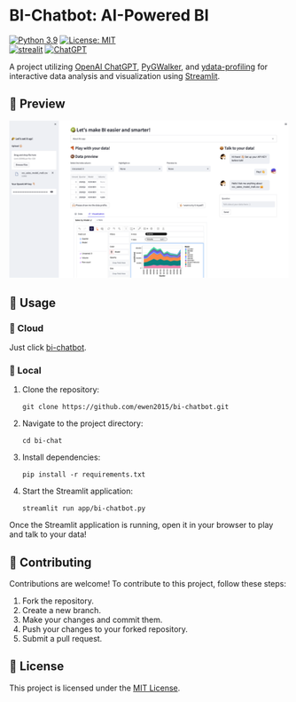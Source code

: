 # BI-Chatbot: AI-Powered BI

[![Python 3.9](https://img.shields.io/badge/python-3.9-blue.svg)](https://www.python.org/downloads/release/python-390/)
[![License: MIT](https://img.shields.io/badge/License-MIT-yellow.svg)](https://opensource.org/licenses/MIT)\
[![strealit](https://img.shields.io/badge/Streamlit-FF4B4B?style=for-the-badge&logo=Streamlit&logoColor=white
)](https://streamlit.io/)
[![ChatGPT](https://img.shields.io/badge/chatGPT-74aa9c?style=for-the-badge&logo=openai&logoColor=white)](https://platform.openai.com)

A project utilizing [OpenAI ChatGPT](https://openai.com), [PyGWalker](https://docs.kanaries.net/pygwalker), and [ydata-profiling](https://ydata-profiling.ydata.ai) for interactive data analysis and visualization using [Streamlit](https://streamlit.io/).

## 🍓 Preview

![preview](/image/preview.png)

## 🍪 Usage

### 🐣 Cloud

Just click [bi-chatbot](https://aibicat.streamlit.app).

### 🍕 Local

1. Clone the repository:

   ```shell
   git clone https://github.com/ewen2015/bi-chatbot.git
   ```

2. Navigate to the project directory:

   ```shell
   cd bi-chat
   ```

3. Install dependencies:

   ```shell
   pip install -r requirements.txt
   ```
   
4. Start the Streamlit application:

   ```shell
   streamlit run app/bi-chatbot.py
   ```

Once the Streamlit application is running, open it in your browser to play and talk to your data!

## 🍻 Contributing

Contributions are welcome! To contribute to this project, follow these steps:

1. Fork the repository.
2. Create a new branch.
3. Make your changes and commit them.
4. Push your changes to your forked repository.
5. Submit a pull request.

## 🍭 License

This project is licensed under the [MIT License](LICENSE).
